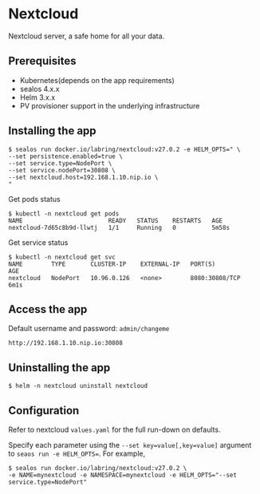 # Nextcloud

Nextcloud server, a safe home for all your data.

## Prerequisites

- Kubernetes(depends on the app requirements)
- sealos 4.x.x
- Helm 3.x.x
- PV provisioner support in the underlying infrastructure

## Installing the app

```shell
$ sealos run docker.io/labring/nextcloud:v27.0.2 -e HELM_OPTS=" \
--set persistence.enabled=true \
--set service.type=NodePort \
--set service.nodePort=30808 \
--set nextcloud.host=192.168.1.10.nip.io \
"
```

Get pods status

```shell
$ kubectl -n nextcloud get pods
NAME                        READY   STATUS    RESTARTS   AGE
nextcloud-7d65c8b9d-llwtj   1/1     Running   0          5m58s
```

Get service status

```shell
$ kubectl -n nextcloud get svc
NAME        TYPE       CLUSTER-IP    EXTERNAL-IP   PORT(S)          AGE
nextcloud   NodePort   10.96.0.126   <none>        8080:30808/TCP   6m1s
```

## Access the app

Default username and password: `admin/changeme`

```
http://192.168.1.10.nip.io:30808
```

## Uninstalling the app

```shell
$ helm -n nextcloud uninstall nextcloud
```

## Configuration

Refer to  nextcloud  `values.yaml` for the full run-down on defaults.

Specify each parameter using the `--set key=value[,key=value]` argument to `seaos run -e HELM_OPTS=`. For example,

```shell
$ sealos run docker.io/labring/nextcloud:v27.0.2 \
-e NAME=mynextcloud -e NAMESPACE=mynextcloud -e HELM_OPTS="--set service.type=NodePort"
```

